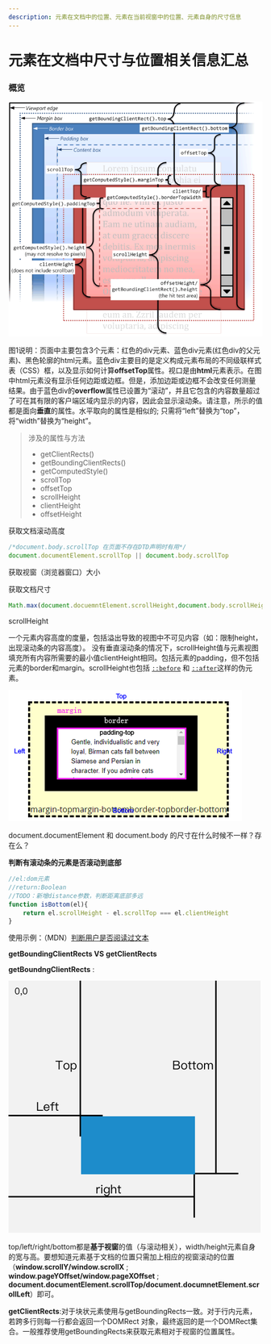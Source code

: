 ```yaml
---
description: 元素在文档中的位置、元素在当前视窗中的位置、元素自身的尺寸信息
---
```


# 元素在文档中尺寸与位置相关信息汇总

### **概览**

![&#x56FE;1.&#x5143;&#x7D20;&#x5728;&#x6587;&#x6863;&#x4E2D;&#x5C3A;&#x5BF8;&#x4E0E;&#x4F4D;&#x7F6E;&#x5173;&#x7CFB;&#x56FE;&#xFF08;MSDN&#xFF09;](../.gitbook/assets/image%20%284%29.png)

图1说明：页面中主要包含3个元素：红色的div元素、蓝色div元素\(红色div的父元素\)、黑色轮廓的html元素。蓝色div主要目的是定义构成元素布局的不同级联样式表（CSS）框，以及显示如何计算**offsetTop**属性。视口是由**html**元素表示。在图中html元素没有显示任何边距或边框。但是，添加边距或边框不会改变任何测量结果。由于蓝色div的**overflow**属性已设置为“滚动”，并且它包含的内容数量超过了可在其有限的客户端区域内显示的内容，因此会显示滚动条。请注意，所示的值都是面向**垂直**的属性。水平取向的属性是相似的; 只需将“left”替换为“top”，将“width”替换为“height”。

> 涉及的属性与方法
>
> * getClientRects\(\)
> * getBoundingClientRects\(\)
> * getComputedStyle\(\)
> * scrollTop
> * offsetTop
> * scrollHeight
> * clientHeight
> * offsetHeight

获取文档滚动高度

```javascript
/*document.body.scrollTop 在页面不存在DTD声明时有用*/
document.documentElement.scrollTop || document.body.scrollTop
```

获取视窗（浏览器窗口）大小



获取文档尺寸

```javascript
Math.max(document.docuemntElement.scrollHeight,document.body.scrollHeight)
```

scrollHeight

一个元素内容高度的度量，包括溢出导致的视图中不可见内容（如：限制height，出现滚动条的内容高度）。 没有垂直滚动条的情况下，scrollHeight值与元素视图填充所有内容所需要的最小值clientHeight相同。包括元素的padding，但不包括元素的border和margin。scrollHeight也包括 [`::before`](https://developer.mozilla.org/zh-CN/docs/Web/CSS/::before) 和 [`::after`](https://developer.mozilla.org/zh-CN/docs/Web/CSS/::after)这样的伪元素。

![&#x4E0D;&#x5305;&#x542B;border&#x548C;margin&#x503C;](../.gitbook/assets/image%20%283%29.png)



document.documentElement  和 document.body 的尺寸在什么时候不一样？存在么？

**判断有滚动条的元素是否滚动到底部**

```javascript
//el:dom元素
//return:Boolean
//TODO：新增distance参数，判断距离底部多远
function isBottom(el){
    return el.scrollHeight - el.scrollTop === el.clientHeight
}
```

使用示例：（MDN）[判断用户是否阅读过文本](https://codepen.io/pen/)

**getBoundingClientRects VS** **getClientRects**

**getBoundngClientRects** : 

![getBoundingClientRects&#x8FD4;&#x56DE;&#x503C;&#x793A;&#x610F;&#x56FE;&#xFF08;MDN&#xFF09;](../.gitbook/assets/image%20%285%29.png)

top/left/right/bottom都是**基于视窗**的值（与滚动相关），width/height元素自身的宽与高。要想知道元素基于文档的位置只需加上相应的视窗滚动的位置（**window.scrollY/window.scrollX** ; **window.pageYOffset/window.pageXOffset** ; **document.documentElement.scrollTop/document.documnetElement.scrollLeft**）即可。

**getClientRects**:对于块状元素使用与getBoundingRects一致。对于行内元素，若跨多行则每一行都会返回一个DOMRect 对象，最终返回的是一个DOMRect集合。一般推荐使用getBoundingRects来获取元素相对于视窗的位置属性。




